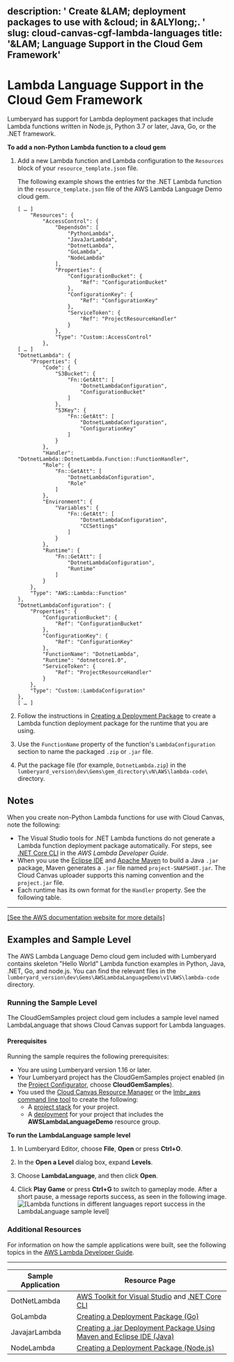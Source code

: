 description: ' Create &LAM; deployment packages to use with &cloud; in &ALYlong;. '
slug: cloud-canvas-cgf-lambda-languages
title: '&LAM; Language Support in the Cloud Gem Framework'
---
# Lambda Language Support in the Cloud Gem Framework<a name="cloud-canvas-cgf-lambda-languages"></a>

Lumberyard has support for Lambda deployment packages that include Lambda functions written in Node\.js, Python 3\.7 or later, Java, Go, or the \.NET framework\.

**To add a non\-Python Lambda function to a cloud gem**

1. Add a new Lambda function and Lambda configuration to the `Resources` block of your `resource_template.json` file\.

   The following example shows the entries for the \.NET Lambda function in the `resource_template.json` file of the AWS Lambda Language Demo cloud gem\.

   ```
   [ … ]
       "Resources": {
           "AccessControl": {
               "DependsOn": [
                   "PythonLambda",
                   "JavaJarLambda",
                   "DotnetLambda",
                   "GoLambda",
                   "NodeLambda"
               ], 
               "Properties": {
                   "ConfigurationBucket": {
                       "Ref": "ConfigurationBucket"
                   }, 
                   "ConfigurationKey": {
                       "Ref": "ConfigurationKey"
                   }, 
                   "ServiceToken": {
                       "Ref": "ProjectResourceHandler"
                   }
               }, 
               "Type": "Custom::AccessControl"
           },
   [ … ]
   "DotnetLambda": {
       "Properties": {
           "Code": {
               "S3Bucket": {
                   "Fn::GetAtt": [
                       "DotnetLambdaConfiguration",
                       "ConfigurationBucket"
                   ]
               },
               "S3Key": {
                   "Fn::GetAtt": [
                       "DotnetLambdaConfiguration",
                       "ConfigurationKey"
                   ]
               }
           },
           "Handler": "DotnetLambda::DotnetLambda.Function::FunctionHandler",
           "Role": {
               "Fn::GetAtt": [
                   "DotnetLambdaConfiguration",
                   "Role"
               ]
           },
           "Environment": {
               "Variables": {
                   "Fn::GetAtt": [
                       "DotnetLambdaConfiguration",
                       "CCSettings"
                   ]
               }
           },
           "Runtime": {
               "Fn::GetAtt": [
                   "DotnetLambdaConfiguration",
                   "Runtime"
               ]
           }
       },
       "Type": "AWS::Lambda::Function"
   },
   "DotnetLambdaConfiguration": {
       "Properties": {
           "ConfigurationBucket": {
               "Ref": "ConfigurationBucket"
           },
           "ConfigurationKey": {
               "Ref": "ConfigurationKey"
           },
           "FunctionName": "DotnetLambda",
           "Runtime": "dotnetcore1.0",
           "ServiceToken": {
               "Ref": "ProjectResourceHandler"
           }
       },
       "Type": "Custom::LambdaConfiguration"
   },
   [ … ]
   ```

1. Follow the instructions in [Creating a Deployment Package](https://docs.aws.amazon.com/lambda/latest/dg/deployment-package-v2.html) to create a Lambda function deployment package for the runtime that you are using\.

1. Use the `FunctionName` property of the function's `LambdaConfiguration` section to name the packaged `.zip` or `.jar` file\.

1. Put the package file \(for example, `DotnetLambda.zip`\) in the `lumberyard_version\dev\Gems\gem_directory\vN\AWS\lambda-code\` directory\.

## Notes<a name="cloud-canvas-cgf-lambda-languages-notes"></a>

When you create non\-Python Lambda functions for use with Cloud Canvas, note the following:
+ The Visual Studio tools for \.NET Lambda functions do not generate a Lambda function deployment package automatically\. For steps, see [\.NET Core CLI](https://docs.aws.amazon.com/lambda/latest/dg/lambda-dotnet-coreclr-deployment-package.html) in the *AWS Lambda Developer Guide*\.
+ When you use the [Eclipse IDE](https://en.wikipedia.org/wiki/Eclipse_(software)) and [Apache Maven](https://en.wikipedia.org/wiki/Apache_Maven) to build a Java `.jar` package, Maven generates a `.jar` file named `project-SNAPSHOT.jar`\. The Cloud Canvas uploader supports this naming convention and the `project.jar` file\.
+ Each runtime has its own format for the `Handler` property\. See the following table\.  
****    
[\[See the AWS documentation website for more details\]](http://docs.aws.amazon.com/lumberyard/latest/userguide/cloud-canvas-cgf-lambda-languages.html)

## Examples and Sample Level<a name="cloud-canvas-cgf-lambda-languages-examples-and-sample-level"></a>

The AWS Lambda Language Demo cloud gem included with Lumberyard contains skeleton "Hello World" Lambda function examples in Python, Java, \.NET, Go, and node\.js\. You can find the relevant files in the `lumberyard_version\dev\Gems\AWSLambdaLanguageDemo\v1\AWS\lambda-code` directory\.

### Running the Sample Level<a name="cloud-canvas-cgf-lambda-languages-running-the-sample-level"></a>

The CloudGemSamples project cloud gem includes a sample level named LambdaLanguage that shows Cloud Canvas support for Lambda languages\.

#### Prerequisites<a name="cloud-canvas-cgf-lambda-languages-sample-level-prerequisites"></a>

Running the sample requires the following prerequisites:
+ You are using Lumberyard version 1\.16 or later\.
+ Your Lumberyard project has the CloudGemSamples project enabled \(in the [Project Configurator](configurator-intro.md), choose **CloudGemSamples**\)\.
+ You used the [Cloud Canvas Resource Manager](cloud-canvas-ui-rm-overview.md) or the [lmbr\_aws command line tool](cloud-canvas-command-line.md) to create the following:
  + A [project stack](cloud-canvas-ui-rm-project-stack.md) for your project\.
  + A [deployment](cloud-canvas-ui-rm-deployments.md) for your project that includes the **AWSLambdaLanguageDemo** resource group\.

**To run the LambdaLanguage sample level**

1. In Lumberyard Editor, choose **File**, **Open** or press **Ctrl\+O**\.

1. In the **Open a Level** dialog box, expand **Levels**\.

1. Choose **LambdaLanguage**, and then click **Open**\.

1. Click **Play Game** or press **Ctrl\+G** to switch to gameplay mode\. After a short pause, a message reports success, as seen in the following image\.  
![\[Lambda functions in different languages report success in the LambdaLanguage sample level\]](/images/cloud_canvas/cloud-canvas-cgf-lambda-languages-1.png)

### Additional Resources<a name="cloud-canvas-cgf-lambda-languages-additional-resources"></a>

For information on how the sample applications were built, see the following topics in the [AWS Lambda Developer Guide](https://docs.aws.amazon.com/lambda/latest/dg/)\.


****  

| Sample Application | Resource Page | 
| --- | --- | 
| DotNetLambda | [AWS Toolkit for Visual Studio](https://docs.aws.amazon.com/lambda/latest/dg/lambda-dotnet-create-deployment-package-toolkit.html) and [\.NET Core CLI](https://docs.aws.amazon.com/lambda/latest/dg/lambda-dotnet-coreclr-deployment-package.html) | 
| GoLambda | [Creating a Deployment Package \(Go\)](https://docs.aws.amazon.com/lambda/latest/dg/lambda-go-how-to-create-deployment-package.html) | 
| JavajarLambda | [Creating a \.jar Deployment Package Using Maven and Eclipse IDE \(Java\)](https://docs.aws.amazon.com/lambda/latest/dg/java-create-jar-pkg-maven-and-eclipse.html) | 
| NodeLambda | [Creating a Deployment Package \(Node\.js\)](https://docs.aws.amazon.com/lambda/latest/dg/nodejs-create-deployment-pkg.html) | 